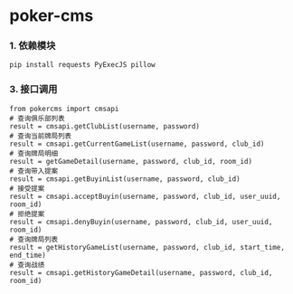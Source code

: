 # poker-cms
### 1. 依赖模块
    pip install requests PyExecJS pillow

### 3. 接口调用
    from pokercms import cmsapi
    # 查询俱乐部列表
    result = cmsapi.getClubList(username, password)
    # 查询当前牌局列表
    result = cmsapi.getCurrentGameList(username, password, club_id)
    # 查询牌局明细
    result = getGameDetail(username, password, club_id, room_id)
    # 查询带入提案
    result = cmsapi.getBuyinList(username, password, club_id)
    # 接受提案
    result = cmsapi.acceptBuyin(username, password, club_id, user_uuid, room_id)
    # 拒绝提案
    result = cmsapi.denyBuyin(username, password, club_id, user_uuid, room_id)
    # 查询牌局列表
    result = getHistoryGameList(username, password, club_id, start_time, end_time)
    # 查询战绩
    result = cmsapi.getHistoryGameDetail(username, password, club_id, room_id)
